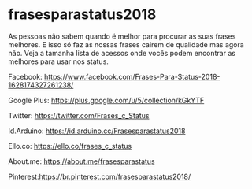 # frasesparastatus2018

As pessoas não sabem quando é melhor para procurar as suas frases melhores. E isso só faz as nossas frases cairem de qualidade mas agora não. Veja a tamanha lista de acessos onde vocês podem encontrar as melhores para usar nos status.

Facebook: https://www.facebook.com/Frases-Para-Status-2018-1628174327261238/

Google Plus: https://plus.google.com/u/5/collection/kGkYTF

Twitter: https://twitter.com/Frases_c_Status

Id.Arduino: https://id.arduino.cc/Frasesparastatus2018

Ello.co: https://ello.co/frases_c_status

About.me: https://about.me/frasesparastatus

Pinterest:https://br.pinterest.com/frasesparastatus2018/
